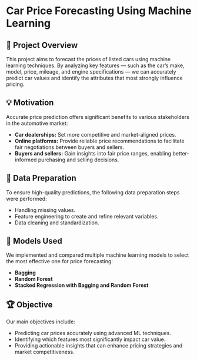 # Car Price Forecasting Using Machine Learning

## 📄 Project Overview

This project aims to forecast the prices of listed cars using machine learning techniques. By analyzing key features — such as the car’s make, model, price, mileage, and engine specifications — we can accurately predict car values and identify the attributes that most strongly influence pricing.

## 💡 Motivation

Accurate price prediction offers significant benefits to various stakeholders in the automotive market:

- **Car dealerships:** Set more competitive and market-aligned prices.
- **Online platforms:** Provide reliable price recommendations to facilitate fair negotiations between buyers and sellers.
- **Buyers and sellers:** Gain insights into fair price ranges, enabling better-informed purchasing and selling decisions.

## 🧰 Data Preparation

To ensure high-quality predictions, the following data preparation steps were performed:

- Handling missing values.
- Feature engineering to create and refine relevant variables.
- Data cleaning and standardization.

## 🧪 Models Used

We implemented and compared multiple machine learning models to select the most effective one for price forecasting:

- **Bagging**
- **Random Forest**
- **Stacked Regression with Bagging and Random Forest**

## 🏆 Objective

Our main objectives include:

- Predicting car prices accurately using advanced ML techniques.
- Identifying which features most significantly impact car value.
- Providing actionable insights that can enhance pricing strategies and market competitiveness.
